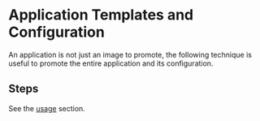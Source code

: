 # Application Templates and Configuration

An application is not just an image to promote, the following technique is useful to promote the entire application and its configuration.

## Steps

See the [usage](../../usage) section.